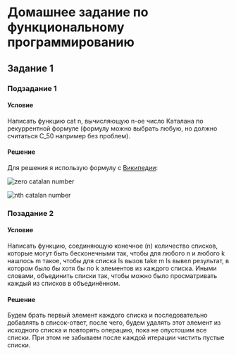 # Домашнее задание по функциональному программированию

## Задание 1

### Подзадание 1

#### Условие

Написать функцию cat n, вычисляющую n-ое число Каталана по рекуррентной формуле (формулу можно выбрать любую, но должно считаться C_50 например без проблем).

#### Решение

Для решения я использую формулу с [Википедии](https://ru.wikipedia.org/wiki/%D0%A7%D0%B8%D1%81%D0%BB%D0%B0_%D0%9A%D0%B0%D1%82%D0%B0%D0%BB%D0%B0%D0%BD%D0%B0):

![zero catalan number](https://wikimedia.org/api/rest_v1/media/math/render/svg/483e5f622e83e24c5a54dd6a54c4ab50f8845dc6)

![nth catalan number](https://wikimedia.org/api/rest_v1/media/math/render/svg/a7f687dd98b3370030522012c5fe9e5834e2b8b7)

### Позадание 2

#### Условие

Написать функцию, соединяющую конечное (n) количество списков, которые могут быть бесконечными так, чтобы для любого n и любого k нашлось m такое, чтобы для списка ls вызов take m ls вывел результат, в котором было бы хотя бы по k элементов из каждого списка. Иными словами, объединить списки так, чтобы можно было просматривать каждый из списков в объединённом.

#### Решение

Будем брать первый элемент каждого списка и последовательно добавлять в список-ответ, после чего, будем удалять этот элемент из исходного списка и повторять операцию, пока не опустошим все списки. При этом не забываем после каждой итерации чистить пустые списки.
